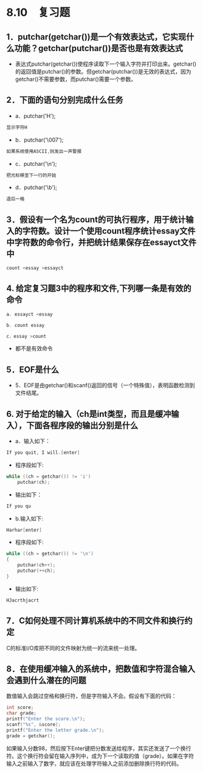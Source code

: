 # 8.10　复习题

## 1．putchar(getchar())是一个有效表达式，它实现什么功能？getchar(putchar())是否也是有效表达式

- 表达式putchar(getchar())使程序读取下一个输入字符并打印出来。getchar()的返回值是putchar()的参数。但getchar(putchar())是无效的表达式，因为getchar()不需要参数，而putchar()需要一个参数。

## 2．下面的语句分别完成什么任务

- a．putchar('H');

```c
显示字符H
```

- b．putchar('\007');

```c
如果系统使用ASCII,则发出一声警报
```

- c．putchar('\n');

```c
把光标移至下一行的开始
```

- d．putchar('\b');

```c
退后一格
```

## 3．假设有一个名为count的可执行程序，用于统计输入的字符数。设计一个使用count程序统计essay文件中字符数的命令行，并把统计结果保存在essayct文件中

```c
count <essay >essayct
```

## 4. 给定复习题3中的程序和文件,下列哪一条是有效的命令

```c
a. essayct <essay
```

```c
b. count essay
```

```c
c．essay >count
```

- 都不是有效命令

## 5．EOF是什么

- 5．EOF是由getchar()和scanf()返回的信号（一个特殊值），表明函数检测到文件结尾。

## 6. 对于给定的输入（ch是int类型，而且是缓冲输入），下面各程序段的输出分别是什么

- a．输入如下：

```c
If you quit, I will.[enter]
```

- 程序段如下:
  
```c
while ((ch = getchar()) != 'i')
    putchar(ch);
```

- 输出如下：

```c
If you qu
```

- b.输入如下:

```c
Harhar[enter]
```

- 程序段如下:

```c
while ((ch = getchar()) != '\n')
{
    putchar(ch++);
    putchar(++ch);
}
```

- 输出如下:

```c
HJacrthjacrt
```

## 7．C如何处理不同计算机系统中的不同文件和换行约定

C的标准I/O库把不同的文件映射为统一的流来统一处理。

## 8．在使用缓冲输入的系统中，把数值和字符混合输入会遇到什么潜在的问题

数值输入会跳过空格和换行符，但是字符输入不会。假设有下面的代码：

```c
int score;
char grade;
printf("Enter the score.\n");
scanf("%s", &score);
printf("Enter the letter grade.\n");
grade = getchar();
```

如果输入分数98，然后按下Enter键把分数发送给程序，其实还发送了一个换行符。这个换行符会留在输入序列中，成为下一个读取的值（grade）。如果在字符输入之前输入了数字，就应该在处理字符输入之前添加删除换行符的代码。
